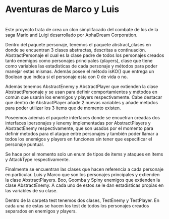 # Aventuras de Marco y Luis

#
Este proyecto trata de crea un clon simplifacado del combate de los
de la saga Mario and Luigi desarrollado por AphaDream Corporation. 

Dentro del paquete personaje, tenemos el paquete abstract_clases en donde 
se encuentran 3 clases abstractas, descritas a continuación. AbstractPersonaje
el cual es la clase padre de todos los personajes creados tanto enemigos como 
personajes principales (players), clase que tiene como variables las 
estadisticas de cada personaje y métodos para poder manejar estas mismas.
Además posee el método isKO() que entrega un Boolean que indica si el personaje 
esta con 0 de vida o no. 

Además tenemos AbstractEnemy y AbstractPlayer que extienden la clase 
AbstractPersonaje y se usan para definir comportamientos y métodos en común
que usarán los enemigos y players respectivamente. Cabe destacar que 
dentro de AbstractPlayer añade 2 nuevas variables y añade metodos para 
poder utilizar los 3 items que de momento existen. 

Poseemos además el paquete interfaces donde se encuetran creadas dos interfaces
ipersonajes y ienemy implementadas por AbstractPlayers y AbstractEnemy
respectivamente, que son usados por el momento para definir metodos para 
el ataque entre personajes y también poder llamar a todos los enemigos y players 
en funciones sin tener que especificar el personaje puntual. 

Se hace por el momento solo un enum de tipos de items y ataques en 
Items y AttackType respectivamente. 

Finalmente se encuentran las clases que hacen referencia a cada personaje en 
particular. Luis y Marco que son los personajes principales y extienden 
la clase AbstractPlayers. Boo, Goomba y Spiny enemigos que extienden la 
clase AbstractEnemy. A cada uno de estos se le dan estadísticas propias en 
las variables de su clase. 

Dentro de la carpeta test tenemos dos clases, TestEnemy y TestPlayer. En cada 
una de estas se hacen los test de todos los personajes creados separados en 
enemigos y players. 

